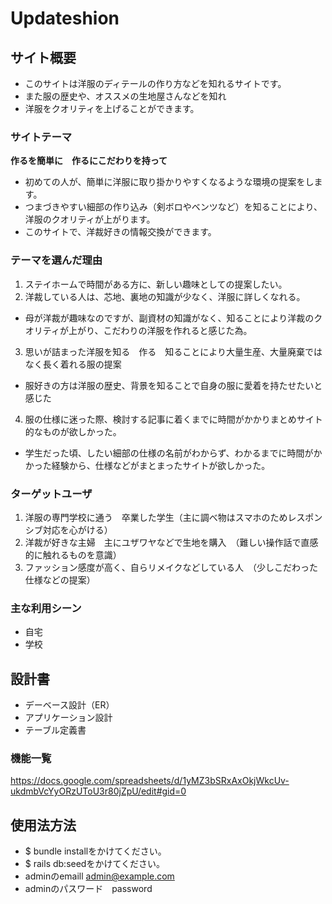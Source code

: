 # Updateshion
## サイト概要
- このサイトは洋服のディテールの作り方などを知れるサイトです。
- また服の歴史や、オススメの生地屋さんなどを知れ
- 洋服をクオリティを上げることができます。

### サイトテーマ
**作るを簡単に　作るにこだわりを持って**
- 初めての人が、簡単に洋服に取り掛かりやすくなるような環境の提案をします。
- つまづきやすい細部の作り込み（剣ボロやベンツなど）を知ることにより、洋服のクオリティが上がります。
- このサイトで、洋裁好きの情報交換ができます。
### テーマを選んだ理由
1. ステイホームで時間がある方に、新しい趣味としての提案したい。
2. 洋裁している人は、芯地、裏地の知識が少なく、洋服に詳しくなれる。
- 母が洋裁が趣味なのですが、副資材の知識がなく、知ることにより洋裁のクオリティが上がり、こだわりの洋服を作れると感じた為。
3. 思いが詰まった洋服を知る　作る　知ることにより大量生産、大量廃棄ではなく長く着れる服の提案
- 服好きの方は洋服の歴史、背景を知ることで自身の服に愛着を持たせたいと感じた
4. 服の仕様に迷った際、検討する記事に着くまでに時間がかかりまとめサイト的なものが欲しかった。
- 学生だった頃、したい細部の仕様の名前がわからず、わかるまでに時間がかかった経験から、仕様などがまとまったサイトが欲しかった。

### ターゲットユーザ
1. 洋服の専門学校に通う　卒業した学生（主に調べ物はスマホのためレスポンシブ対応を心がける）
2. 洋裁が好きな主婦　主にユザワヤなどで生地を購入　（難しい操作話で直感的に触れるものを意識）
3. ファッション感度が高く、自らリメイクなどしている人　（少しこだわった仕様などの提案）

### 主な利用シーン
- 自宅　
- 学校

## 設計書
- デーベース設計（ER）
- アプリケーション設計
- テーブル定義書


### 機能一覧
https://docs.google.com/spreadsheets/d/1yMZ3bSRxAxOkjWkcUv-ukdmbVcYyORzUToU3r80jZpU/edit#gid=0


## 使用法方法
- $ bundle installをかけてください。
- $ rails db:seedをかけてください。
- adminのemaill    admin@example.com
- adminのパスワード　password